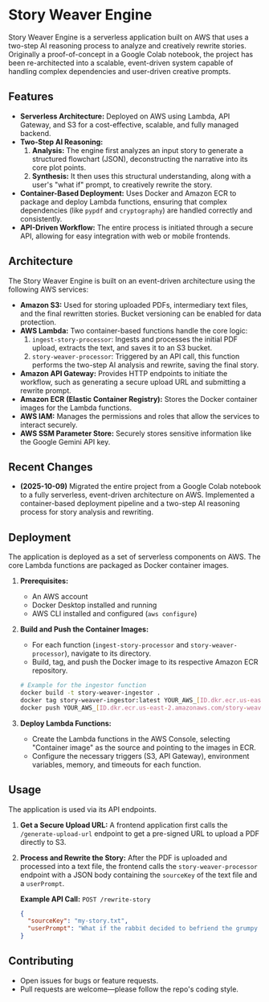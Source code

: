 # Story Weaver Engine

Story Weaver Engine is a serverless application built on AWS that uses a two-step AI reasoning process to analyze and creatively rewrite stories. Originally a proof-of-concept in a Google Colab notebook, the project has been re-architected into a scalable, event-driven system capable of handling complex dependencies and user-driven creative prompts.

## Features

-   **Serverless Architecture:** Deployed on AWS using Lambda, API Gateway, and S3 for a cost-effective, scalable, and fully managed backend.
-   **Two-Step AI Reasoning:**
    1.  **Analysis:** The engine first analyzes an input story to generate a structured flowchart (JSON), deconstructing the narrative into its core plot points.
    2.  **Synthesis:** It then uses this structural understanding, along with a user's "what if" prompt, to creatively rewrite the story.
-   **Container-Based Deployment:** Uses Docker and Amazon ECR to package and deploy Lambda functions, ensuring that complex dependencies (like `pypdf` and `cryptography`) are handled correctly and consistently.
-   **API-Driven Workflow:** The entire process is initiated through a secure API, allowing for easy integration with web or mobile frontends.

## Architecture

The Story Weaver Engine is built on an event-driven architecture using the following AWS services:

-   **Amazon S3:** Used for storing uploaded PDFs, intermediary text files, and the final rewritten stories. Bucket versioning can be enabled for data protection.
-   **AWS Lambda:** Two container-based functions handle the core logic:
    1.  `ingest-story-processor`: Ingests and processes the initial PDF upload, extracts the text, and saves it to an S3 bucket.
    2.  `story-weaver-processor`: Triggered by an API call, this function performs the two-step AI analysis and rewrite, saving the final story.
-   **Amazon API Gateway:** Provides HTTP endpoints to initiate the workflow, such as generating a secure upload URL and submitting a rewrite prompt.
-   **Amazon ECR (Elastic Container Registry):** Stores the Docker container images for the Lambda functions.
-   **AWS IAM:** Manages the permissions and roles that allow the services to interact securely.
-   **AWS SSM Parameter Store:** Securely stores sensitive information like the Google Gemini API key.

## Recent Changes

-   **(2025-10-09)** Migrated the entire project from a Google Colab notebook to a fully serverless, event-driven architecture on AWS. Implemented a container-based deployment pipeline and a two-step AI reasoning process for story analysis and rewriting.

## Deployment

The application is deployed as a set of serverless components on AWS. The core Lambda functions are packaged as Docker container images.

1.  **Prerequisites:**
    * An AWS account
    * Docker Desktop installed and running
    * AWS CLI installed and configured (`aws configure`)

2.  **Build and Push the Container Images:**
    * For each function (`ingest-story-processor` and `story-weaver-processor`), navigate to its directory.
    * Build, tag, and push the Docker image to its respective Amazon ECR repository.

    ```bash
    # Example for the ingestor function
    docker build -t story-weaver-ingestor .
    docker tag story-weaver-ingestor:latest YOUR_AWS_[ID.dkr.ecr.us-east-2.amazonaws.com/story-weaver-ingestor:latest](https://ID.dkr.ecr.us-east-2.amazonaws.com/story-weaver-ingestor:latest)
    docker push YOUR_AWS_[ID.dkr.ecr.us-east-2.amazonaws.com/story-weaver-ingestor:latest](https://ID.dkr.ecr.us-east-2.amazonaws.com/story-weaver-ingestor:latest)
    ```

3.  **Deploy Lambda Functions:**
    * Create the Lambda functions in the AWS Console, selecting "Container image" as the source and pointing to the images in ECR.
    * Configure the necessary triggers (S3, API Gateway), environment variables, memory, and timeouts for each function.

## Usage

The application is used via its API endpoints.

1.  **Get a Secure Upload URL:** A frontend application first calls the `/generate-upload-url` endpoint to get a pre-signed URL to upload a PDF directly to S3.
2.  **Process and Rewrite the Story:** After the PDF is uploaded and processed into a text file, the frontend calls the `story-weaver-processor` endpoint with a JSON body containing the `sourceKey` of the text file and a `userPrompt`.

    **Example API Call:**
    `POST /rewrite-story`
    ```json
    {
      "sourceKey": "my-story.txt",
      "userPrompt": "What if the rabbit decided to befriend the grumpy fox instead of laughing at him?"
    }
    ```

## Contributing

-   Open issues for bugs or feature requests.
-   Pull requests are welcome—please follow the repo's coding style.
